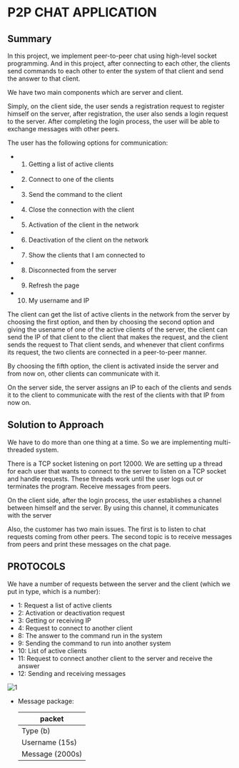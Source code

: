 # P2P CHAT APPLICATION


## Summary

In this project, we implement peer-to-peer chat using high-level socket programming. And in this project, after connecting to each other, the clients send commands to each other to enter the system of that client and send the answer to that client.

We have two main components which are server and client.

Simply, on the client side, the user sends a registration request to register himself on the server, after registration, the user also sends a login request to the server. After completing the login process, the user will be able to exchange messages with other peers.

The user has the following options for communication:
*   1) Getting a list of active clients
*   2) Connect to one of the clients
*   3) Send the command to the client
*   4) Close the connection with the client
*   5) Activation of the client in the network
*   6) Deactivation of the client on the network
*   7) Show the clients that I am connected to
*   8) Disconnected from the server
*   9) Refresh the page
*   10) My username and IP

The client can get the list of active clients in the network from the server by choosing the first option, and then by choosing the second option and giving the usename of one of the active clients of the server, the client can send the IP of that client to the client that makes the request, and the client sends the request to That client sends, and whenever that client confirms its request, the two clients are connected in a peer-to-peer manner.

By choosing the fifth option, the client is activated inside the server and from now on, other clients can communicate with it.

On the server side, the server assigns an IP to each of the clients and sends it to the client to communicate with the rest of the clients with that IP from now on.

## Solution to Approach

We have to do more than one thing at a time. So we are implementing multi-threaded system.

There is a TCP socket listening on port 12000. We are setting up a thread for each user that wants to connect to the server to listen on a TCP socket and handle requests. These threads work until the user logs out or terminates the program. Receive messages from peers.

On the client side, after the login process, the user establishes a channel between himself and the server. By using this channel, it communicates with the server

Also, the customer has two main issues. The first is to listen to chat requests coming from other peers. The second topic is to receive messages from peers and print these messages on the chat page.


## PROTOCOLS

We have a number of requests between the server and the client (which we put in type, which is a number):

*   1: Request a list of active clients
*   2: Activation or deactivation request
*   3: Getting or receiving IP
*   4: Request to connect to another client
*   8: The answer to the command run in the system
*   9: Sending the command to run into another system
*   10: List of active clients
*   11: Request to connect another client to the server and receive the answer
*   12: Sending and receiving messages

![1](https://github.com/falakian/socket-programming/assets/107622368/ea68e818-cdb4-4018-8cf7-624c3e718a9d)


*  Message package:

    |     packet     | 
    | -------------  |       
    | Type (b)       |
    | Username (15s) |
    | Message (2000s)|
